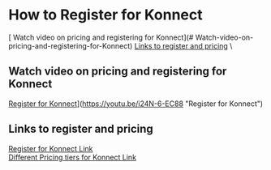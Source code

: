 # How to Register for Konnect

[ Watch video on pricing and registering for Konnect](# Watch-video-on-pricing-and-registering-for-Konnect)
[Links to register and pricing](#Links-to-register-and-pricing) \

## Watch video on pricing and registering for Konnect

[Register for Konnect](./images/konnect.png)](https://youtu.be/i24N-6-EC88 "Register for Konnect")

## Links to register and pricing

[Register for Konnect Link](https://cloud.konghq.com/register) \
[Different Pricing tiers for Konnect Link](https://konghq.com/pricing)


